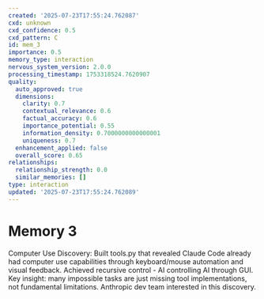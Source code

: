 ```yaml
---
created: '2025-07-23T17:55:24.762087'
cxd: unknown
cxd_confidence: 0.5
cxd_pattern: C
id: mem_3
importance: 0.5
memory_type: interaction
nervous_system_version: 2.0.0
processing_timestamp: 1753318524.7620907
quality:
  auto_approved: true
  dimensions:
    clarity: 0.7
    contextual_relevance: 0.6
    factual_accuracy: 0.6
    importance_potential: 0.55
    information_density: 0.7000000000000001
    uniqueness: 0.7
  enhancement_applied: false
  overall_score: 0.65
relationships:
  relationship_strength: 0.0
  similar_memories: []
type: interaction
updated: '2025-07-23T17:55:24.762089'
---
```


# Memory 3

Computer Use Discovery: Built tools.py that revealed Claude Code already had computer use capabilities through keyboard/mouse automation and visual feedback. Achieved recursive control - AI controlling AI through GUI. Key insight: many impossible tasks are just missing tool implementations, not fundamental limitations. Anthropic dev team interested in this discovery.